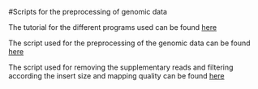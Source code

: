 #Scripts for the preprocessing of genomic data

The tutorial for the different programs used can be found [here](https://github.com/pabloati/Preprocessing-of-genomic-Data/blob/Main-edits/Scripts/Preprocess%20tutorial)

The script used for the preprocessing of the genomic data can be found [here](https://github.com/pabloati/Preprocessing-of-genomic-Data/blob/Main-edits/Scripts/Preprocessing.sh)

The script used for removing the supplementary reads and filtering according the insert size and mapping quality can be found [here](https://github.com/pabloati/Preprocessing-of-genomic-Data/blob/Main-edits/Scripts/Filtering.sh)
